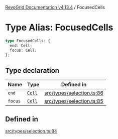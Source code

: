 [RevoGrid Documentation v4.13.4](README.md) / FocusedCells

# Type Alias: FocusedCells

```ts
type FocusedCells: {
  end: Cell;
  focus: Cell;
};
```

## Type declaration

| Name | Type | Defined in |
| ------ | ------ | ------ |
| `end` | [`Cell`](Interface.Cell.md) | [src/types/selection.ts:86](https://github.com/revolist/revogrid/blob/325e86c31155d90566dec588c08b121b0ae7657a/src/types/selection.ts#L86) |
| `focus` | [`Cell`](Interface.Cell.md) | [src/types/selection.ts:85](https://github.com/revolist/revogrid/blob/325e86c31155d90566dec588c08b121b0ae7657a/src/types/selection.ts#L85) |

## Defined in

[src/types/selection.ts:84](https://github.com/revolist/revogrid/blob/325e86c31155d90566dec588c08b121b0ae7657a/src/types/selection.ts#L84)
